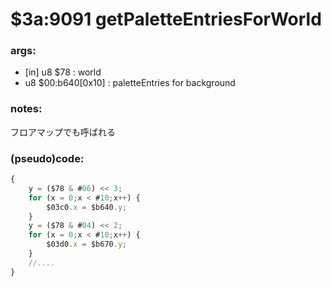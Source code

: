 ﻿
# $3a:9091 getPaletteEntriesForWorld


### args:
+	[in] u8 $78 : world
+	u8 $00:b640[0x10] : paletteEntries for background

### notes:
フロアマップでも呼ばれる

### (pseudo)code:
```js
{
	y = ($78 & #06) << 3;
	for (x = 0;x < #10;x++) {
		$03c0.x = $b640.y;
	}
	y = ($78 & #04) << 2;
	for (x = 0;x < #10;x++) {
		$03d0.x = $b670.y;
	}
	//....
}
```



